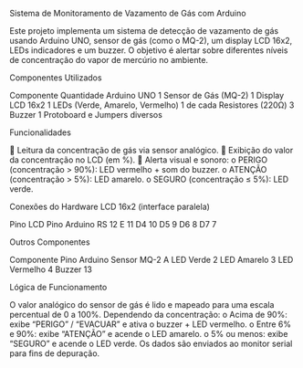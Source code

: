 Sistema de Monitoramento de Vazamento de Gás com Arduino

Este projeto implementa um sistema de detecção de vazamento de gás usando Arduino UNO, sensor de gás (como o MQ-2), um display LCD 16x2, LEDs indicadores e um buzzer. O objetivo é alertar sobre diferentes níveis de concentração do vapor de mercúrio no ambiente.

Componentes Utilizados

Componente Quantidade Arduino UNO 1 Sensor de Gás (MQ-2) 1 Display LCD 16x2 1 LEDs (Verde, Amarelo, Vermelho) 1 de cada Resistores (220Ω) 3 Buzzer 1 Protoboard e Jumpers diversos

Funcionalidades

 Leitura da concentração de gás via sensor analógico.  Exibição do valor da concentração no LCD (em %).  Alerta visual e sonoro: o PERIGO (concentração > 90%): LED vermelho + som do buzzer. o ATENÇÃO (concentração > 5%): LED amarelo. o SEGURO (concentração ≤ 5%): LED verde.

Conexões do Hardware LCD 16x2 (interface paralela)

Pino LCD Pino Arduino RS 12 E 11 D4 10 D5 9 D6 8 D7 7

Outros Componentes

Componente Pino Arduino Sensor MQ-2 A LED Verde 2 LED Amarelo 3 LED Vermelho 4 Buzzer 13

Lógica de Funcionamento

O valor analógico do sensor de gás é lido e mapeado para uma escala percentual de 0 a
100%.
Dependendo da concentração:
o Acima de 90%: exibe “PERIGO” / “EVACUAR” e ativa o buzzer + LED
vermelho.
o Entre 6% e 90%: exibe “ATENÇÃO” e acende o LED amarelo.
o 5% ou menos: exibe “SEGURO” e acende o LED verde.
Os dados são enviados ao monitor serial para fins de depuração.
